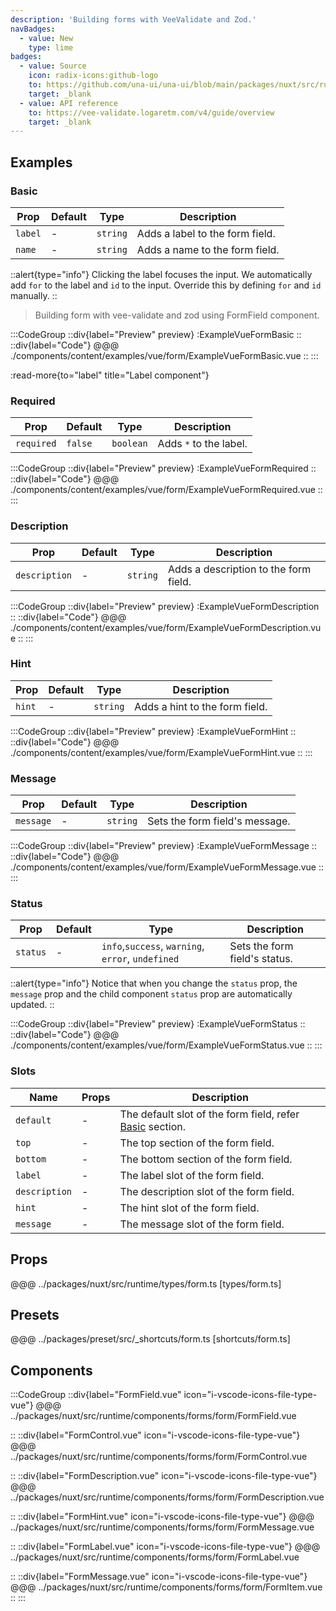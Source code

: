 ```yaml
---
description: 'Building forms with VeeValidate and Zod.'
navBadges:
  - value: New
    type: lime
badges:
  - value: Source
    icon: radix-icons:github-logo
    to: https://github.com/una-ui/una-ui/blob/main/packages/nuxt/src/runtime/components/forms/form.vue
    target: _blank
  - value: API reference
    to: https://vee-validate.logaretm.com/v4/guide/overview
    target: _blank
---
```


## Examples

### Basic

| Prop    | Default | Type     | Description                     |
| ------- | ------- | -------- | ------------------------------- |
| `label` | -       | `string` | Adds a label to the form field. |
| `name`  | -       | `string` | Adds a name to the form field.  |

::alert{type="info"}
Clicking the label focuses the input. We automatically add `for` to the label and `id` to the input. Override this by defining `for` and `id` manually.
::

> Building form with vee-validate and zod using FormField component.

:::CodeGroup
::div{label="Preview" preview}
:ExampleVueFormBasic
::
::div{label="Code"}
@@@ ./components/content/examples/vue/form/ExampleVueFormBasic.vue
::
:::

:read-more{to="label" title="Label component"}

### Required

| Prop       | Default | Type      | Description            |
| ---------- | ------- | --------- | ---------------------- |
| `required` | `false` | `boolean` | Adds `*` to the label. |

:::CodeGroup
::div{label="Preview" preview}
:ExampleVueFormRequired
::
::div{label="Code"}
@@@ ./components/content/examples/vue/form/ExampleVueFormRequired.vue
::
:::

### Description

| Prop          | Default | Type     | Description                           |
| ------------- | ------- | -------- | ------------------------------------- |
| `description` | -       | `string` | Adds a description to the form field. |

:::CodeGroup
::div{label="Preview" preview}
:ExampleVueFormDescription
::
::div{label="Code"}
@@@ ./components/content/examples/vue/form/ExampleVueFormDescription.vue
::
:::

### Hint

| Prop   | Default | Type     | Description                    |
| ------ | ------- | -------- | ------------------------------ |
| `hint` | -       | `string` | Adds a hint to the form field. |

:::CodeGroup
::div{label="Preview" preview}
:ExampleVueFormHint
::
::div{label="Code"}
@@@ ./components/content/examples/vue/form/ExampleVueFormHint.vue
::
:::

### Message

| Prop      | Default | Type     | Description                    |
| --------- | ------- | -------- | ------------------------------ |
| `message` | -       | `string` | Sets the form field's message. |

:::CodeGroup
::div{label="Preview" preview}
:ExampleVueFormMessage
::
::div{label="Code"}
@@@ ./components/content/examples/vue/form/ExampleVueFormMessage.vue
::
:::

### Status

| Prop     | Default | Type                                              | Description                   |
| -------- | ------- | ------------------------------------------------- | ----------------------------- |
| `status` | -       | `info`,`success`, `warning`, `error`, `undefined` | Sets the form field's status. |

::alert{type="info"}
Notice that when you change the `status` prop, the `message` prop and the child component `status` prop are automatically updated.
::

:::CodeGroup
::div{label="Preview" preview}
:ExampleVueFormStatus
::
::div{label="Code"}
@@@ ./components/content/examples/vue/form/ExampleVueFormStatus.vue
::
:::

### Slots

| Name          | Props | Description                                                        |
| ------------- | ----- | ------------------------------------------------------------------ |
| `default`     | -     | The default slot of the form field, refer [Basic](#basic) section. |
| `top`         | -     | The top section of the form field.                                 |
| `bottom`      | -     | The bottom section of the form field.                              |
| `label`       | -     | The label slot of the form field.                                  |
| `description` | -     | The description slot of the form field.                            |
| `hint`        | -     | The hint slot of the form field.                                   |
| `message`     | -     | The message slot of the form field.                                |

## Props

@@@ ../packages/nuxt/src/runtime/types/form.ts [types/form.ts]

## Presets

@@@ ../packages/preset/src/_shortcuts/form.ts [shortcuts/form.ts]

## Components

:::CodeGroup
::div{label="FormField.vue" icon="i-vscode-icons-file-type-vue"}
@@@ ../packages/nuxt/src/runtime/components/forms/form/FormField.vue

::
::div{label="FormControl.vue" icon="i-vscode-icons-file-type-vue"}
@@@ ../packages/nuxt/src/runtime/components/forms/form/FormControl.vue

::
::div{label="FormDescription.vue" icon="i-vscode-icons-file-type-vue"}
@@@ ../packages/nuxt/src/runtime/components/forms/form/FormDescription.vue

::
::div{label="FormHint.vue" icon="i-vscode-icons-file-type-vue"}
@@@ ../packages/nuxt/src/runtime/components/forms/form/FormMessage.vue

::
::div{label="FormLabel.vue" icon="i-vscode-icons-file-type-vue"}
@@@ ../packages/nuxt/src/runtime/components/forms/form/FormLabel.vue

::
::div{label="FormMessage.vue" icon="i-vscode-icons-file-type-vue"}
@@@ ../packages/nuxt/src/runtime/components/forms/form/FormItem.vue
::
:::

